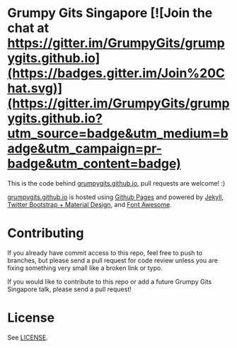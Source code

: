 # Grumpy Gits Singapore [![Join the chat at https://gitter.im/GrumpyGits/grumpygits.github.io](https://badges.gitter.im/Join%20Chat.svg)](https://gitter.im/GrumpyGits/grumpygits.github.io?utm_source=badge&utm_medium=badge&utm_campaign=pr-badge&utm_content=badge)

This is the code behind [grumpygits.github.io][1], pull requests are welcome! :)

[grumpygits.github.io][1] is hosted using [Github Pages][2] and powered by [Jekyll][3], [Twitter Bootstrap + Material Design][4], and [Font Awesome][5].

# Contributing

If you already have commit access to this repo, feel free to push to branches, but please send a pull request for code review unless you are fixing something very small like a broken link or typo. 

If you would like to contribute to this repo or add a future Grumpy Gits Singapore talk, please send a pull request!

# License

See [LICENSE][6].

[1]: http://grumpygits.github.io/
[2]: https://pages.github.com/
[3]: http://jekyllrb.com/
[4]: http://fezvrasta.github.io/bootstrap-material-design/
[5]: http://fontawesome.io/
[6]: https://github.com/GrumpyGits/grumpygits.github.io/blob/master/LICENSE
